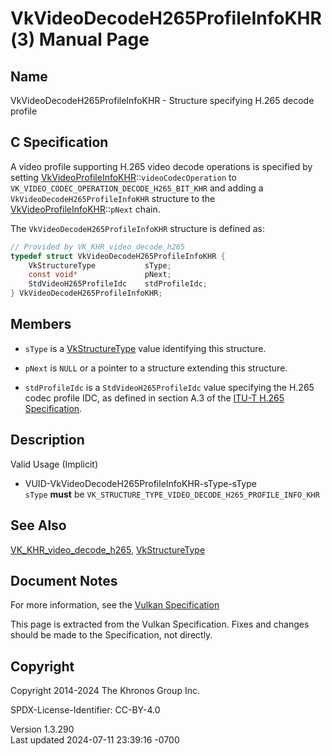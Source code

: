 # VkVideoDecodeH265ProfileInfoKHR(3) Manual Page

## Name

VkVideoDecodeH265ProfileInfoKHR - Structure specifying H.265 decode
profile



## <a href="#_c_specification" class="anchor"></a>C Specification

A video profile supporting H.265 video decode operations is specified by
setting
[VkVideoProfileInfoKHR](https://registry.khronos.org/vulkan/specs/1.3-extensions/man/html/VkVideoProfileInfoKHR.html)::`videoCodecOperation`
to `VK_VIDEO_CODEC_OPERATION_DECODE_H265_BIT_KHR` and adding a
`VkVideoDecodeH265ProfileInfoKHR` structure to the
[VkVideoProfileInfoKHR](https://registry.khronos.org/vulkan/specs/1.3-extensions/man/html/VkVideoProfileInfoKHR.html)::`pNext` chain.

The `VkVideoDecodeH265ProfileInfoKHR` structure is defined as:

``` c
// Provided by VK_KHR_video_decode_h265
typedef struct VkVideoDecodeH265ProfileInfoKHR {
    VkStructureType           sType;
    const void*               pNext;
    StdVideoH265ProfileIdc    stdProfileIdc;
} VkVideoDecodeH265ProfileInfoKHR;
```

## <a href="#_members" class="anchor"></a>Members

- `sType` is a [VkStructureType](https://registry.khronos.org/vulkan/specs/1.3-extensions/man/html/VkStructureType.html) value identifying
  this structure.

- `pNext` is `NULL` or a pointer to a structure extending this
  structure.

- `stdProfileIdc` is a `StdVideoH265ProfileIdc` value specifying the
  H.265 codec profile IDC, as defined in section A.3 of the <a
  href="https://registry.khronos.org/vulkan/specs/1.3-extensions/html/vkspec.html#itu-t-h265"
  target="_blank" rel="noopener">ITU-T H.265 Specification</a>.

## <a href="#_description" class="anchor"></a>Description

Valid Usage (Implicit)

- <a href="#VUID-VkVideoDecodeH265ProfileInfoKHR-sType-sType"
  id="VUID-VkVideoDecodeH265ProfileInfoKHR-sType-sType"></a>
  VUID-VkVideoDecodeH265ProfileInfoKHR-sType-sType  
  `sType` **must** be
  `VK_STRUCTURE_TYPE_VIDEO_DECODE_H265_PROFILE_INFO_KHR`

## <a href="#_see_also" class="anchor"></a>See Also

[VK_KHR_video_decode_h265](https://registry.khronos.org/vulkan/specs/1.3-extensions/man/html/VK_KHR_video_decode_h265.html),
[VkStructureType](https://registry.khronos.org/vulkan/specs/1.3-extensions/man/html/VkStructureType.html)

## <a href="#_document_notes" class="anchor"></a>Document Notes

For more information, see the <a
href="https://registry.khronos.org/vulkan/specs/1.3-extensions/html/vkspec.html#VkVideoDecodeH265ProfileInfoKHR"
target="_blank" rel="noopener">Vulkan Specification</a>

This page is extracted from the Vulkan Specification. Fixes and changes
should be made to the Specification, not directly.

## <a href="#_copyright" class="anchor"></a>Copyright

Copyright 2014-2024 The Khronos Group Inc.

SPDX-License-Identifier: CC-BY-4.0

Version 1.3.290  
Last updated 2024-07-11 23:39:16 -0700
